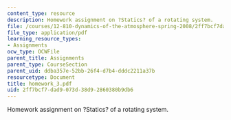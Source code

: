```yaml
---
content_type: resource
description: Homework assignment on ?Statics? of a rotating system.
file: /courses/12-810-dynamics-of-the-atmosphere-spring-2008/2ff7bcf7dad9073d38d92860380b9db6_homework_3.pdf
file_type: application/pdf
learning_resource_types:
- Assignments
ocw_type: OCWFile
parent_title: Assignments
parent_type: CourseSection
parent_uid: ddba357e-52bb-26f4-d7b4-dddc2211a37b
resourcetype: Document
title: homework_3.pdf
uid: 2ff7bcf7-dad9-073d-38d9-2860380b9db6
---
```

Homework assignment on ?Statics? of a rotating system.

